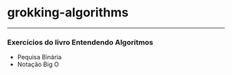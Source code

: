 # grokking-algorithms
***
### Exercícios do livro Entendendo Algoritmos
* Pequisa Binária
* Notação Big O